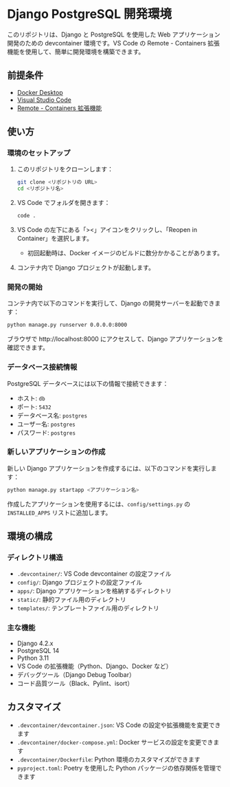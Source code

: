# Django PostgreSQL 開発環境

このリポジトリは、Django と PostgreSQL を使用した Web アプリケーション開発のための devcontainer 環境です。VS Code の Remote - Containers 拡張機能を使用して、簡単に開発環境を構築できます。

## 前提条件

- [Docker Desktop](https://www.docker.com/products/docker-desktop)
- [Visual Studio Code](https://code.visualstudio.com/)
- [Remote - Containers 拡張機能](https://marketplace.visualstudio.com/items?itemName=ms-vscode-remote.remote-containers)

## 使い方

### 環境のセットアップ

1. このリポジトリをクローンします：
   ```bash
   git clone <リポジトリの URL>
   cd <リポジトリ名>
   ```

2. VS Code でフォルダを開きます：
   ```bash
   code .
   ```

3. VS Code の左下にある「><」アイコンをクリックし、「Reopen in Container」を選択します。
   - 初回起動時は、Docker イメージのビルドに数分かかることがあります。

4. コンテナ内で Django プロジェクトが起動します。

### 開発の開始

コンテナ内で以下のコマンドを実行して、Django の開発サーバーを起動できます：

```bash
python manage.py runserver 0.0.0.0:8000
```

ブラウザで http://localhost:8000 にアクセスして、Django アプリケーションを確認できます。

### データベース接続情報

PostgreSQL データベースには以下の情報で接続できます：

- ホスト: `db`
- ポート: `5432`
- データベース名: `postgres`
- ユーザー名: `postgres`
- パスワード: `postgres`

### 新しいアプリケーションの作成

新しい Django アプリケーションを作成するには、以下のコマンドを実行します：

```bash
python manage.py startapp <アプリケーション名>
```

作成したアプリケーションを使用するには、`config/settings.py` の `INSTALLED_APPS` リストに追加します。

## 環境の構成

### ディレクトリ構造

- `.devcontainer/`: VS Code devcontainer の設定ファイル
- `config/`: Django プロジェクトの設定ファイル
- `apps/`: Django アプリケーションを格納するディレクトリ
- `static/`: 静的ファイル用のディレクトリ
- `templates/`: テンプレートファイル用のディレクトリ

### 主な機能

- Django 4.2.x
- PostgreSQL 14
- Python 3.11
- VS Code の拡張機能（Python、Django、Docker など）
- デバッグツール（Django Debug Toolbar）
- コード品質ツール（Black、Pylint、isort）

## カスタマイズ

- `.devcontainer/devcontainer.json`: VS Code の設定や拡張機能を変更できます
- `.devcontainer/docker-compose.yml`: Docker サービスの設定を変更できます
- `.devcontainer/Dockerfile`: Python 環境のカスタマイズができます
- `pyproject.toml`: Poetry を使用した Python パッケージの依存関係を管理できます
